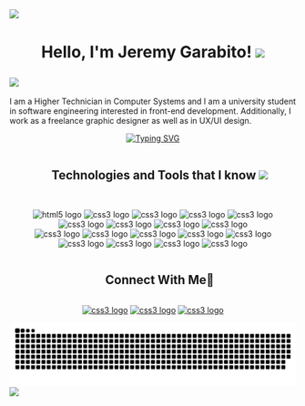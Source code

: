 <img src="https://user-images.githubusercontent.com/73097560/115834477-dbab4500-a447-11eb-908a-139a6edaec5c.gif">

<h1><p align="center">Hello, I'm Jeremy Garabito! <a href="https://jeree-gs.github.io/portfolio/"><img src="https://media.giphy.com/media/hvRJCLFzcasrR4ia7z/giphy.gif" width="35px"></h1></a></p>
  
<img src="https://i.imgur.com/q9BOAIe.png">

I am a Higher Technician in Computer Systems and I am a university student in software engineering interested in front-end development. Additionally, I work as a freelance graphic designer as well as in UX/UI design.

<p align="center"><a href="https://github.com/jeree-gs"><img src="https://readme-typing-svg.demolab.com?font=Fira+Code&duration=6000&pause=1000&color=f79a05&center=true&vCenter=true&width=435&lines=Hi+There%2C+I'm+Shamim+Sikder%F0%9F%91%8B;A+Self-motivated+Tech+Enthusiast;Always+Learning+New+Things;Love+to+Travel+and+Read+Books" alt="Typing SVG" /></a></p>


<div id="user-content-toc">
  <ul align="center">
    <summary><h2 style="display: inline-block">Technologies and Tools that I know <img src="https://media.giphy.com/media/QssGEmpkyEOhBCb7e1/giphy.gif" width="25px"></h2></summary>
  </ul>
</div>


<div align="center">
<br />
<img src="https://cdn.jsdelivr.net/gh/devicons/devicon/icons/html5/html5-original.svg" height="40" width="52" alt="html5 logo"  />
<img src="https://cdn.jsdelivr.net/gh/devicons/devicon/icons/css3/css3-original.svg" height="40" width="52" alt="css3 logo"  />
<img src="https://cdn.jsdelivr.net/gh/devicons/devicon/icons/gulp/gulp-plain.svg" height="40" width="52" alt="css3 logo"  />
<img src="https://cdn.jsdelivr.net/gh/devicons/devicon/icons/sass/sass-original.svg" height="40" width="52" alt="css3 logo"  />
<img src="https://cdn.jsdelivr.net/gh/devicons/devicon/icons/bootstrap/bootstrap-original.svg" height="40" width="52" alt="css3 logo"  />
  <br />
<img src="https://cdn.jsdelivr.net/gh/devicons/devicon/icons/javascript/javascript-original.svg" height="40" width="52" alt="css3 logo"  /> 
<img src="https://cdn.jsdelivr.net/gh/devicons/devicon/icons/php/php-plain.svg" height="40" width="52" alt="css3 logo"  />
<img src="https://cdn.jsdelivr.net/gh/devicons/devicon/icons/csharp/csharp-original.svg" height="40" width="52" alt="css3 logo"  />
<img src="https://cdn.jsdelivr.net/gh/devicons/devicon/icons/mysql/mysql-original-wordmark.svg" height="40" width="52" alt="css3 logo"  />
  <br />
<img src="https://cdn.jsdelivr.net/gh/devicons/devicon/icons/canva/canva-original.svg" height="40" width="52" alt="css3 logo"  />
<img src="https://cdn.jsdelivr.net/gh/devicons/devicon/icons/illustrator/illustrator-line.svg" height="40" width="52" alt="css3 logo"  />
<img src="https://cdn.jsdelivr.net/gh/devicons/devicon/icons/photoshop/photoshop-line.svg" height="40" width="52" alt="css3 logo"  />
<img src="https://cdn.jsdelivr.net/gh/devicons/devicon/icons/xd/xd-line.svg" height="40" width="52" alt="css3 logo"  />
<img src="https://cdn.jsdelivr.net/gh/devicons/devicon/icons/figma/figma-original.svg" height="40" width="52" alt="css3 logo"  />
  <br />
<img src="https://cdn.jsdelivr.net/gh/devicons/devicon/icons/vscode/vscode-original.svg" height="40" width="52" alt="css3 logo"  />
<img src="https://cdn.jsdelivr.net/gh/devicons/devicon/icons/visualstudio/visualstudio-plain.svg" height="40" width="52" alt="css3 logo"  />
<img src="https://cdn.jsdelivr.net/gh/devicons/devicon/icons/git/git-plain.svg" height="40" width="52" alt="css3 logo"  />
<img src="https://upload.wikimedia.org/wikipedia/commons/9/91/Octicons-mark-github.svg" height="40" width="52" alt="css3 logo"  />
  
</div>


<div id="user-content-toc">
  <ul align="center">
    <summary><h2 style="display: inline-block">Connect With Me🤝</h2></summary>
  </ul>
</div>

<p align="center">
<a href="https://www.linkedin.com/in/1010nishant/" target="blank"><img src="https://cdn.jsdelivr.net/gh/devicons/devicon/icons/linkedin/linkedin-original.svg" height="45" width="52" alt="css3 logo"  /></a>
<a href="https://www.linkedin.com/in/1010nishant/" target="blank"><img src="https://user-images.githubusercontent.com/88904952/234982196-562aea17-5532-4550-8c08-1c7cb994a541.png" height="45" width="52" alt="css3 logo"  /></a>
<a href="https://www.linkedin.com/in/1010nishant/" target="blank"><img src="https://upload.wikimedia.org/wikipedia/commons/6/6b/WhatsApp.svg" height="45" width="52" alt="css3 logo"  /></a>

<div align="center">
  <img  src="https://github.com/1999AZZAR/1999AZZAR/blob/main/resources/img/grid-snake.svg"
       alt="snake" /></a>
</div>

<img src="https://user-images.githubusercontent.com/73097560/115834477-dbab4500-a447-11eb-908a-139a6edaec5c.gif">
